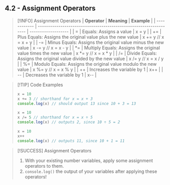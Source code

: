 ## 4.2 - Assignment Operators

> [!INFO] Assignment Operators
> | **Operator** | **Meaning**                                                        | **Example**         |
> | ------------ | ------------------------------------------------------------------ | ------------------- |
> | =            | Equals: Assigns a value                                            | x = y               |
> | +=           | Plus Equals: Assigns the original value plus the new value         | x += y // x = x + y |
> | -=           | Minus Equals: Assigns the original value minus the new value       | x -= y // x = x - y |
> | \*=          | Multiply Equals: Assigns the original value times the new value    | x *= y // x = x * y |
> | /=           | Divide Equals: Assigns the original value divided by the new value | x /= y // x = x / y |
> | %=           | Modulo Equals: Assigns the original value modulo the new value     | x %= y // x = x % y |
> | ++           | Increases the variable by 1                                        | x++                 |
> | --           | Decreases the variable by 1                                        | x--                 |

> [!TIP] Code Examples
> ```js
> x = 10
> x += 3 // shorthand for x = x + 3
> console.log(x) // should output 13 since 10 + 3 = 13
> 
> x = 10
> x /= 5 // shorthand for x = x ÷ 5
> console.log(x) // outputs 2, since 10 ÷ 5 = 2
> 
> x = 10
> x++ 
> console.log(x) // outputs 11, since 10 + 1 = 11
> ```

> [!SUCCESS] Assignment Operators
> 1. With your existing number variables, apply some assignment operators to them.
> 2. `console.log()` the output of your variables after applying these operators!